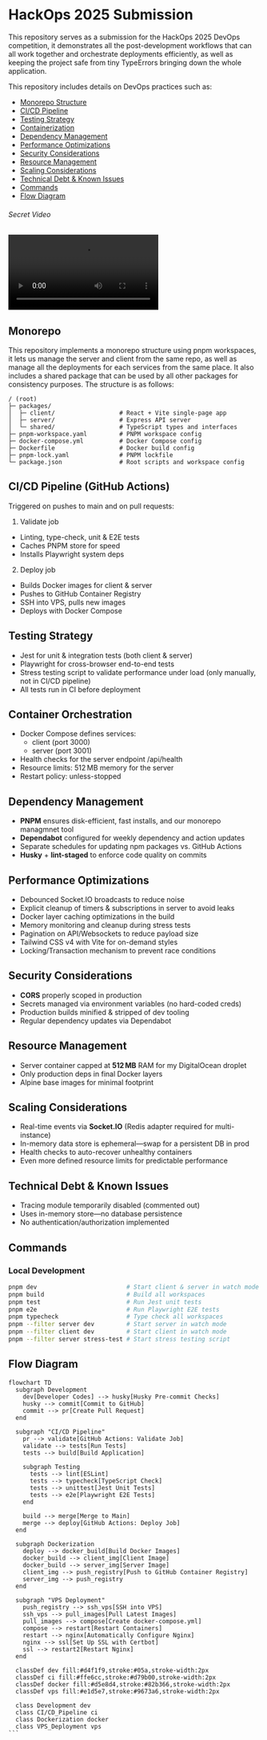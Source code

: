 # HackOps 2025 Submission

This repository serves as a submission for the HackOps 2025 DevOps competition, it demonstrates all the post-development workflows that can all work together and orchestrate deployments efficiently, as well as keeping the project safe from tiny TypeErrors bringing down the whole application.

This repository includes details on DevOps practices such as:

- [Monorepo Structure](#monorepo)
- [CI/CD Pipeline](#cicd-pipeline-github-actions)
- [Testing Strategy](#testing-strategy)
- [Containerization](#container-orchestration)
- [Dependency Management](#dependency-management)
- [Performance Optimizations](#performance-optimizations)
- [Security Considerations](#security-considerations)
- [Resource Management](#resource-management)
- [Scaling Considerations](#scaling-considerations)
- [Technical Debt & Known Issues](#technical-debt--known-issues)
- [Commands](#commands)
- [Flow Diagram](#flow-diagram)

###### Secret Video
![Stress Test Demo](/media//stress-test.mp4)


## Monorepo

This repository implements a monorepo structure using pnpm workspaces, it lets us manage the server and client from the same repo, as well as manage all the deployments for each services from the same place. It also includes a shared package that can be used by all other packages for consistency purposes. The structure is as follows:

```tree
/ (root)
├─ packages/
│  ├─ client/                  # React + Vite single-page app
│  ├─ server/                  # Express API server
│  └─ shared/                  # TypeScript types and interfaces
├─ pnpm-workspace.yaml         # PNPM workspace config
├─ docker-compose.yml          # Docker Compose config
├─ Dockerfile                  # Docker build config
├─ pnpm-lock.yaml              # PNPM lockfile
└─ package.json                # Root scripts and workspace config
```

## CI/CD Pipeline (GitHub Actions)

Triggered on pushes to main and on pull requests:

1. Validate job

- Linting, type-check, unit & E2E tests
- Caches PNPM store for speed
- Installs Playwright system deps

2. Deploy job

- Builds Docker images for client & server
- Pushes to GitHub Container Registry
- SSH into VPS, pulls new images
- Deploys with Docker Compose

## Testing Strategy

- Jest for unit & integration tests (both client & server)
- Playwright for cross-browser end-to-end tests
- Stress testing script to validate performance under load (only manually, not in CI/CD pipeline)
- All tests run in CI before deployment

## Container Orchestration

- Docker Compose defines services:
  - client (port 3000)
  - server (port 3001)
- Health checks for the server endpoint /api/health
- Resource limits: 512 MB memory for the server
- Restart policy: unless-stopped

## Dependency Management

- **PNPM** ensures disk-efficient, fast installs, and our monorepo managmnet tool
- **Dependabot** configured for weekly dependency and action updates
- Separate schedules for updating npm packages vs. GitHub Actions
- **Husky** + **lint-staged** to enforce code quality on commits

## Performance Optimizations

- Debounced Socket.IO broadcasts to reduce noise
- Explicit cleanup of timers & subscriptions in server to avoid leaks
- Docker layer caching optimizations in the build
- Memory monitoring and cleanup during stress tests
- Pagination on API/Websockets to reduce payload size
- Tailwind CSS v4 with Vite for on-demand styles
- Locking/Transaction mechanism to prevent race conditions

## Security Considerations

- **CORS** properly scoped in production
- Secrets managed via environment variables (no hard-coded creds)
- Production builds minified & stripped of dev tooling
- Regular dependency updates via Dependabot

## Resource Management

- Server container capped at **512 MB** RAM for my DigitalOcean droplet
- Only production deps in final Docker layers
- Alpine base images for minimal footprint

## Scaling Considerations

- Real-time events via **Socket.IO** (Redis adapter required for multi-instance)
- In-memory data store is ephemeral—swap for a persistent DB in prod
- Health checks to auto-recover unhealthy containers
- Even more defined resource limits for predictable performance

## Technical Debt & Known Issues

- Tracing module temporarily disabled (commented out)
- Uses in-memory store—no database persistence
- No authentication/authorization implemented

## Commands

### Local Development

```bash
pnpm dev                         # Start client & server in watch mode
pnpm build                       # Build all workspaces
pnpm test                        # Run Jest unit tests
pnpm e2e                         # Run Playwright E2E tests
pnpm typecheck                   # Type check all workspaces
pnpm --filter server dev         # Start server in watch mode
pnpm --filter client dev         # Start client in watch mode
pnpm --filter server stress-test # Start stress testing script
```

## Flow Diagram

````mermaid
flowchart TD
  subgraph Development
    dev[Developer Codes] --> husky[Husky Pre-commit Checks]
    husky --> commit[Commit to GitHub]
    commit --> pr[Create Pull Request]
  end

  subgraph "CI/CD Pipeline"
    pr --> validate[GitHub Actions: Validate Job]
    validate --> tests[Run Tests]
    tests --> build[Build Application]

    subgraph Testing
      tests --> lint[ESLint]
      tests --> typecheck[TypeScript Check]
      tests --> unittest[Jest Unit Tests]
      tests --> e2e[Playwright E2E Tests]
    end

    build --> merge[Merge to Main]
    merge --> deploy[GitHub Actions: Deploy Job]
  end

  subgraph Dockerization
    deploy --> docker_build[Build Docker Images]
    docker_build --> client_img[Client Image]
    docker_build --> server_img[Server Image]
    client_img --> push_registry[Push to GitHub Container Registry]
    server_img --> push_registry
  end

  subgraph "VPS Deployment"
    push_registry --> ssh_vps[SSH into VPS]
    ssh_vps --> pull_images[Pull Latest Images]
    pull_images --> compose[Create docker-compose.yml]
    compose --> restart[Restart Containers]
    restart --> nginx[Automatically Configure Nginx]
    nginx --> ssl[Set Up SSL with Certbot]
    ssl --> restart2[Restart Nginx]
  end

  classDef dev fill:#d4f1f9,stroke:#05a,stroke-width:2px
  classDef ci fill:#ffe6cc,stroke:#d79b00,stroke-width:2px
  classDef docker fill:#d5e8d4,stroke:#82b366,stroke-width:2px
  classDef vps fill:#e1d5e7,stroke:#9673a6,stroke-width:2px

  class Development dev
  class CI/CD_Pipeline ci
  class Dockerization docker
  class VPS_Deployment vps
```
